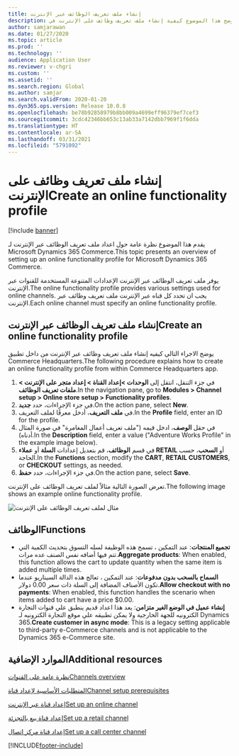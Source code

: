 ```yaml
---
title: إنشاء ملف تعريف الوظائف عبر الإنترنت
description: يوضح هذا الموضوع كيفية إنشاء ملف تعريف وظائف على الإنترنت في Microsoft Dynamics 365 Commerce.
author: samjarawan
ms.date: 01/27/2020
ms.topic: article
ms.prod: ''
ms.technology: ''
audience: Application User
ms.reviewer: v-chgri
ms.custom: ''
ms.assetid: ''
ms.search.region: Global
ms.author: samjar
ms.search.validFrom: 2020-01-20
ms.dyn365.ops.version: Release 10.0.8
ms.openlocfilehash: be78b92858979b8bb009a4699eff96379ef7cef3
ms.sourcegitcommit: 3cdc42346bb653c13ab33a7142dbb7969f1f6dda
ms.translationtype: HT
ms.contentlocale: ar-SA
ms.lasthandoff: 03/31/2021
ms.locfileid: "5791092"
---
```

# <a name="create-an-online-functionality-profile"></a><span data-ttu-id="759b3-103">إنشاء ملف تعريف وظائف على الإنترنت</span><span class="sxs-lookup"><span data-stu-id="759b3-103">Create an online functionality profile</span></span>

[!include [banner](includes/banner.md)]

<span data-ttu-id="759b3-104">يقدم هذا الموضوع نظرة عامة حول اعداد ملف تعريف الوظائف عبر الإنترنت لـ Microsoft Dynamics 365 Commerce.</span><span class="sxs-lookup"><span data-stu-id="759b3-104">This topic presents an overview of setting up an online functionality profile for Microsoft Dynamics 365 Commerce.</span></span>

<span data-ttu-id="759b3-105">يوفر ملف تعريف الوظائف عبر الإنترنت الإعدادات المتنوعة المستخدمة للقنوات عبر الإنترنت.</span><span class="sxs-lookup"><span data-stu-id="759b3-105">The online functionality profile provides various settings used for online channels.</span></span> <span data-ttu-id="759b3-106">يجب ان تحدد كل قناه عبر الإنترنت ملف تعريف وظائف عبر الإنترنت.</span><span class="sxs-lookup"><span data-stu-id="759b3-106">Each online channel must specify an online functionality profile.</span></span>

## <a name="create-an-online-functionality-profile"></a><span data-ttu-id="759b3-107">إنشاء ملف تعريف الوظائف عبر الإنترنت</span><span class="sxs-lookup"><span data-stu-id="759b3-107">Create an online functionality profile</span></span>

<span data-ttu-id="759b3-108">يوضح الاجراء التالي كيفيه إنشاء ملف تعريف وظائف عبر الإنترنت من داخل تطبيق Commerce Headquarters.</span><span class="sxs-lookup"><span data-stu-id="759b3-108">The following procedure explains how to create an online functionality profile from within Commerce Headquarters app.</span></span>

1. <span data-ttu-id="759b3-109">في جزء التنقل، انتقل إلى **الوحدات \>إعداد القناة \> إعداد متجر على الإنترنت \> ملفات تعريف الوظائف**.</span><span class="sxs-lookup"><span data-stu-id="759b3-109">In the navigation pane, go to **Modules \> Channel setup \> Online store setup \> Functionality profiles**.</span></span>
1. <span data-ttu-id="759b3-110">في جزء الإجراءات، حدد **جديد**.</span><span class="sxs-lookup"><span data-stu-id="759b3-110">On the action pane, select **New**.</span></span>
1. <span data-ttu-id="759b3-111">في **ملف التعريف**، أدخل معرفًا لملف التعريف.</span><span class="sxs-lookup"><span data-stu-id="759b3-111">In the **Profile** field, enter an ID for the profile.</span></span>
1. <span data-ttu-id="759b3-112">في حقل **الوصف**، ادخل قيمه ("ملف تعريف أعمال المغامرة" في صورة المثال أدناه).</span><span class="sxs-lookup"><span data-stu-id="759b3-112">In the **Description** field, enter a value ("Adventure Works Profile" in the example image below).</span></span>
1. <span data-ttu-id="759b3-113">في قسم **الوظائف**، قم بتعديل إعدادات **السلة** أو **عملاء RETAIL** أو **السحب**، حسب الحاجة.</span><span class="sxs-lookup"><span data-stu-id="759b3-113">In the **Functions** section, modify the **CART**, **RETAIL CUSTOMERS**, or **CHECKOUT** settings, as needed.</span></span>
1. <span data-ttu-id="759b3-114">في جزء الإجراءات، حدد **حفظ**.</span><span class="sxs-lookup"><span data-stu-id="759b3-114">On the action pane, select **Save**.</span></span>

<span data-ttu-id="759b3-115">تعرض الصورة التالية مثالاً لملف تعريف الوظائف على الإنترنت.</span><span class="sxs-lookup"><span data-stu-id="759b3-115">The following image shows an example online functionality profile.</span></span>
  
![مثال لملف تعريف الوظائف على الإنترنت](media/online-functionality-profile.png)

## <a name="functions"></a><span data-ttu-id="759b3-117">الوظائف</span><span class="sxs-lookup"><span data-stu-id="759b3-117">Functions</span></span>

- <span data-ttu-id="759b3-118">**تجميع المنتجات**: عند التمكين ، تسمح هذه الوظيفة لسله التسوق بتحديث الكمية التي تتم فيها أضافه نفس الصنف عده مرات.</span><span class="sxs-lookup"><span data-stu-id="759b3-118">**Aggregate products**: When enabled, this function allows the cart to update quantity when the same item is added multiple times.</span></span>
- <span data-ttu-id="759b3-119">**السماح بالسحب بدون مدفوعات**: عند التمكين ، تعالج هذه الدالة السيناريو عندما تكون الأصناف المضافة إلى السلة ذات سعر 0.00 دولار.</span><span class="sxs-lookup"><span data-stu-id="759b3-119">**Allow checkout with no payments**: When enabled, this function handles the scenario when items added to cart have a price $0.00.</span></span>
- <span data-ttu-id="759b3-120">**إنشاء عميل في الوضع الغير متزامن**: يعد هذا اعداد قديم ينطبق علي قنوات التجارة الكترونيه للجهة الخارجية ولا يمكن تطبيقه علي موقع التجارة الكترونيه لـ Dynamics 365.</span><span class="sxs-lookup"><span data-stu-id="759b3-120">**Create customer in async mode**: This is a legacy setting applicable to third-party e-Commerce channels and is not applicable to the Dynamics 365 e-Commerce site.</span></span>

## <a name="additional-resources"></a><span data-ttu-id="759b3-121">الموارد الإضافية</span><span class="sxs-lookup"><span data-stu-id="759b3-121">Additional resources</span></span>

[<span data-ttu-id="759b3-122">نظرة عامة على القنوات</span><span class="sxs-lookup"><span data-stu-id="759b3-122">Channels overview</span></span>](channels-overview.md)

[<span data-ttu-id="759b3-123">المتطلبات الأساسية‬ لإعداد قناة</span><span class="sxs-lookup"><span data-stu-id="759b3-123">Channel setup prerequisites</span></span>](channels-prerequisites.md)

[<span data-ttu-id="759b3-124">إعداد قناة عبر الإنترنت</span><span class="sxs-lookup"><span data-stu-id="759b3-124">Set up an online channel</span></span>](channel-setup-online.md)

[<span data-ttu-id="759b3-125">إعداد قناة بيع بالتجزئة</span><span class="sxs-lookup"><span data-stu-id="759b3-125">Set up a retail channel</span></span>](channel-setup-retail.md)

[<span data-ttu-id="759b3-126">إعداد قناة مركز اتصال</span><span class="sxs-lookup"><span data-stu-id="759b3-126">Set up a call center channel</span></span>](channel-setup-callcenter.md)


[!INCLUDE[footer-include](../includes/footer-banner.md)]
